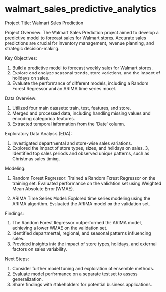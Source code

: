 # walmart_sales_predictive_analytics

Project Title: Walmart Sales Prediction

Project Overview:
The Walmart Sales Prediction project aimed to develop a predictive model to forecast sales for Walmart stores. Accurate sales predictions are crucial for inventory management, revenue planning, and strategic decision-making.

Key Objectives:

1. Build a predictive model to forecast weekly sales for Walmart stores.
2. Explore and analyze seasonal trends, store variations, and the impact of holidays on sales.
3. Evaluate the performance of different models, including a Random Forest Regressor and an ARIMA time series model.

Data Overview:

1. Utilized four main datasets: train, test, features, and store.
2. Merged and processed data, including handling missing values and encoding categorical features.
3. Extracted temporal information from the 'Date' column.

Exploratory Data Analysis (EDA):

1. Investigated departmental and store-wise sales variations.
2. Explored the impact of store types, sizes, and holidays on sales.
3, Identified top sales periods and observed unique patterns, such as Christmas sales timing.

Modeling:

1. Random Forest Regressor:
Trained a Random Forest Regressor on the training set.
Evaluated performance on the validation set using Weighted Mean Absolute Error (WMAE).

2. ARIMA Time Series Model:
Explored time series modeling using the ARIMA algorithm.
Evaluated the ARIMA model on the validation set.

Findings:

1. The Random Forest Regressor outperformed the ARIMA model, achieving a lower WMAE on the validation set.
2. Identified departmental, regional, and seasonal patterns influencing sales.
3. Provided insights into the impact of store types, holidays, and external factors on sales variability.

Next Steps:

1. Consider further model tuning and exploration of ensemble methods.
2. Evaluate model performance on a separate test set to assess generalization.
3. Share findings with stakeholders for potential business applications.
